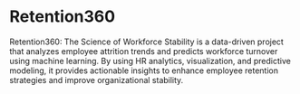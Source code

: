 # Retention360
Retention360: The Science of Workforce Stability is a data-driven project that analyzes employee attrition trends and predicts workforce turnover using machine learning. By using HR analytics, visualization, and predictive modeling, it provides actionable insights to enhance employee retention strategies and improve organizational stability. 
